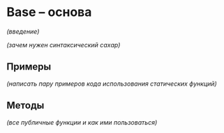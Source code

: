 # Base – основа

_(введение)_

_(зачем нужен синтаксический сахар)_

## Примеры

_(написать пару примеров кода использования статических функций)_

## Методы

_(все публичные функции и как ими пользоваться)_
